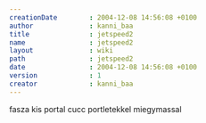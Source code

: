 ```yaml
---
creationDate        : 2004-12-08 14:56:08 +0100 
author              : kanni_baa 
title               : jetspeed2 
name                : jetspeed2 
layout              : wiki 
path                : jetspeed2 
date                : 2004-12-08 14:56:08 +0100 
version             : 1 
creator             : kanni_baa 
---
```

fasza kis portal cucc portletekkel miegymassal
